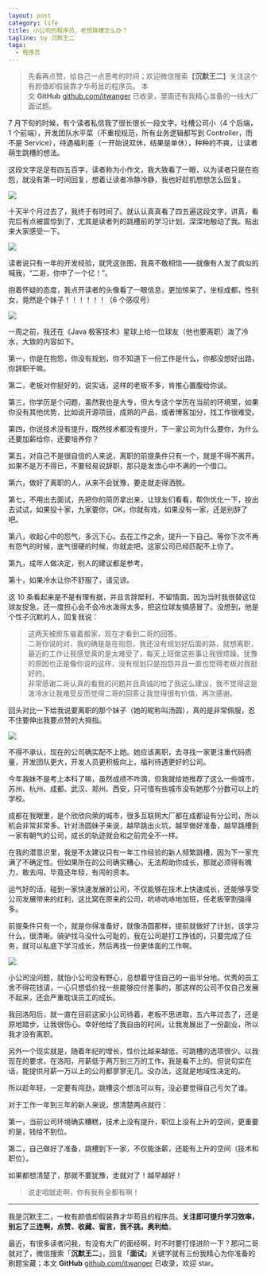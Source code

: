 ```yaml
---
layout: post
category: life
title: 小公司的程序员，老想跳槽怎么办？
tagline: by 沉默王二
tags: 
  - 程序员
---
```


>先看再点赞，给自己一点思考的时间；欢迎微信搜索【**沉默王二**】关注这个有颜值却假装靠才华苟且的程序员。
>本文 **GitHub** [github.com/itwanger](https://github.com/qinggee/itwanger.github.io) 已收录，里面还有我精心准备的一线大厂面试题。



<!--more-->




7 月下旬的时候，有个读者私信我了很长很长一段文字，吐槽公司小（4 个后端，1 个前端），开发团队水平菜（不重视规范，所有业务逻辑都写到 Controller，而不是 Service），待遇福利差（一开始说双休，结果是单休），种种的不爽，让读者萌生跳槽的想法。

这段文字足足有四五百字，读者称为小作文，我大致看了一眼，以为读者只是在抱怨，就没有第一时间回复，想着让读者冷静冷静，我也好趁机想想怎么回复。

![](http://www.itwanger.com/assets/images/2020/08/tiaocao-01.png)

十天半个月过去了，我终于有时间了。就认认真真看了四五遍这段文字，讲真，看完后有点被震惊到了，尤其是读者列的跳槽前的学习计划，深深地触动了我。贴出来大家感受一下。

![](http://www.itwanger.com/assets/images/2020/08/tiaocao-02.png)

读者说只有一年的开发经验，就凭这张图，我真不敢相信——就像有人发了疯似的喊我，“二哥，你中了一个亿！”。

抱着怀疑的态度，我点开读者的头像看了一眼信息，更加惊呆了，坐标成都，性别女，竟然是个妹子！！！！！！（6 个感叹号）

![](http://www.itwanger.com/assets/images/2020/08/tiaocao-03.png)


一周之前，我还在《Java 极客技术》星球上给一位球友（他也要离职）泼了冷水，大致的内容如下。

第一，你是在抱怨，你没有规划，你不知道下一份工作是什么，你都没想好出路，你辞职干嘛。

第二，老板对你挺好的，说实话，这样的老板不多，肯推心置腹给你谈。

第三，你学历是个问题，虽然我也是大专，但大专这个学历在当前的环境里，如果你没有其他优势，比如说开源项目，成熟的产品，或者博客加分，找工作很难受。

第四，你说技术没有提升，既然技术都没有提升，下一家公司为什么要你，为什么还要加薪给你，还要培养你？

第五，对自己不是很自信的人来说，离职的前提条件只有一个，就是不得不离开。如果不是万不得已，不要轻易说辞职，那只是发泄心中不满的一个借口。

第六，做好了离职的人，从来不会犹豫，要走就走得洒脱。

第七，不用出去面试，先把你的简历拿出来，让球友们看看，帮你优化一下，投出去试试，如果投十家，九家要你，OK，你就有戏，如果没有一家，还是别辞了吧。

第八，收起心中的怨气，多沉下心，去在工作之余，提升一下自己。等你下次不再有怨气的时候，底气很硬的时候，你就走吧，这家公司已经匹配不上你了。

第九，成年人做决定，别人的建议都是参考。

第十，如果冷水让你不舒服了，请见谅。

这 10 条看起来是不是有理有据，并且言辞犀利，不留情面。因为当时我很替这位球友捉急，还一度担心会不会冷水泼得太多，把这位球友搞感冒了。没想到，他是个性子沉默的人，回复我说：

>这两天被房东催着搬家，现在才看到二哥的回答。<br>
二哥你说的对，我的确是是在抱怨，我还没有规划好后面的路，就想离职，最近的工作让我感觉真的是太难受了，每天上班做这些事让我很烦躁。犹豫的原因也正是像你说的这样，没有规划只是抱怨并且一直也觉得老板对我挺好的。<br>
非常感谢二哥认真的看我的问题并且真诚的给了我这么建议，我不觉得这是泼冷水让我难受反而觉得二哥的回答让我觉得很有价值，再次感谢。

回头对比一下给我说要离职的那个妹子（她的昵称叫汤圆），真的是非常佩服，忍不住要伸出我要点赞的大拇指。

![](http://www.itwanger.com/assets/images/2020/08/tiaocao-04.png)

不得不承认，现在的公司确实配不上她。她应该离职，去寻找一家更注重代码质量，开发团队更大，开发人员更积极向上，福利待遇更好的公司。

今年我妹不是考上本科了嘛，虽然成绩不咋滴，但我就给她推荐了这么一些城市，苏州、杭州、成都、武汉、郑州、西安，只可惜有些城市没有她那个分数可以上的学校。

成都在我眼里，是个欣欣向荣的城市，很多互联网大厂都在成都设有分公司，所以机会非常非常多。针对汤圆妹子来说，越早跳出火坑，越早做好准备，越早跳槽到一家有朝气的公司，成长的轨迹就会和之前完全不一样。

在我的潜意识里，我是不太建议只有一年工作经验的新人频繁跳槽，因为下一家充满了不确定性。但如果所在的公司确实糟心，无法帮助你成长，那就必须得有魄力，敢去闯，毕竟还年轻，有闯的资本。

运气好的话，碰到一家快速发展的公司，不仅能够在技术上快速成长，还能够享受公司发展带来的红利，这比窝在原来的公司，吭哧吭哧地加班，任老板宰割强得多。

前提条件只有一个，就是你得准备好，就像汤圆那样，提前就做好了计划，该学习什么，很清晰。骑驴找马没什么可耻的，我在公司是打工挣钱的，只要完成了任务，就可以私底下学习成长，然后再找一份更体面的工作啊。

![](http://www.itwanger.com/assets/images/2020/08/tiaocao-05.png)

小公司没问题，就怕小公司没有野心，总想着守住自己的一亩半分地。优秀的员工舍不得花钱请，一心只想低价找一些能够应付差事的，那这样的公司不仅自己发展不起来，还会严重耽误员工的成长。

我回洛阳后，就一直在目前这家小公司待着，老板不思进取，五六年过去了，还是原地踏步，让我很伤心。幸好他给了我自由的时间，让我发展出了一份副业，所以我才没有离职。

另外一个现实就是，随着年纪的增长，性价比越来越低，可跳槽的选项很少。以我现在的要求，在洛阳，月薪低于两万到三万的工作，我是看不上的。但说句实在话，能提供月薪一万以上的公司都寥寥无几。没办法，这就是地域性决定的。

所以趁年轻，一定要有闯劲，跳槽这个想法可以有，没必要觉得自己亏欠了谁。

对于工作一年到三年的新人来说，想清楚两点就行：

第一，当前公司环境确实糟糕，技术上没有提升，职位上没有上升的空间，更重要的是，钱给不到位。

第二，自己做好了准备，跳槽到下一家，不仅能涨薪，还能有上升的空间（技术和职位）。

如果都想清楚了，那就不要犹豫，走就对了！越早越好！

>说走咱就走啊，你有我有全都有啊！

-----

我是沉默王二，一枚有颜值却假装靠才华苟且的程序员。**关注即可提升学习效率，别忘了三连啊，点赞、收藏、留言，我不挑，奥利给**。

最近，有很多读者问我，有没有大厂的面经啊，时不时要打怪进阶一下？那问二哥就对了，微信搜索「**沉默王二**」，回复「**面试**」关键字就有三份我精心为你准备的刷题宝藏；本文 **GitHub** [github.com/itwanger](https://github.com/qinggee/itwanger.github.io) 已收录，欢迎 star。